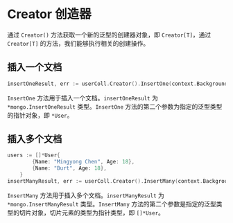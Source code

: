 # Creator 创造器
通过 `Creator()` 方法获取一个新的泛型的创建器对象，即 `Creator[T]`，通过 `Creator[T]` 的方法，我们能够执行相关的创建操作。
## 插入一个文档
```go
insertOneResult, err := userColl.Creator().InsertOne(context.Background(), &User{Name: "Mingyong Chen", Age: 18})
```
`InsertOne` 方法用于插入一个文档。`insertOneResult` 为 `*mongo.InsertOneResult` 类型。`InsertOne` 方法的第二个参数为指定的泛型类型的指针对象，即 `*User`。

## 插入多个文档
```go
users := []*User{
		{Name: "Mingyong Chen", Age: 18},
		{Name: "Burt", Age: 18},
	}
insertManyResult, err := userColl.Creator().InsertMany(context.Background(), users)
```
`InsertMany` 方法用于插入多个文档。`insertManyResult` 为 `*mongo.InsertManyResult` 类型。`InsertMany` 方法的第二个参数是指定的泛型类型的切片对象，切片元素的类型为指针类型，即 `[]*User`。